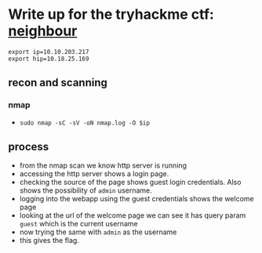 # Write up for the tryhackme ctf: [neighbour](https://tryhackme.com/room/neighbour)

```
export ip=10.10.203.217
export hip=10.18.25.169
```

## recon and scanning
### nmap
- `sudo nmap -sC -sV -oN nmap.log -O $ip`


## process
- from the nmap scan we know http server is running
- accessing the http server shows a login page.
- checking the source of the page shows guest login credentials. Also shows the possibility of `admin` username.
- logging into the webapp using the guest credentials shows the welcome page
- looking at the url of the welcome page we can see it has query param `guest` which is the current username
- now trying the same with `admin` as the username
- this gives the flag.